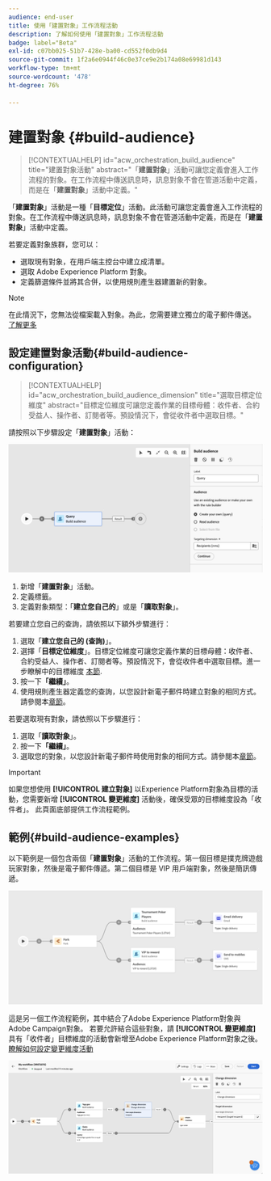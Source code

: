 ```yaml
---
audience: end-user
title: 使用「建置對象」工作流程活動
description: 了解如何使用「建置對象」工作流程活動
badge: label="Beta"
exl-id: c07bb025-51b7-428e-ba00-cd552f0db9d4
source-git-commit: 1f2a6e0944f46c0e37ce9e2b174a08e69981d143
workflow-type: tm+mt
source-wordcount: '478'
ht-degree: 76%

---
```


# 建置對象 {#build-audience}

>[!CONTEXTUALHELP]
>id="acw_orchestration_build_audience"
>title="建置對象活動"
>abstract="「**建置對象**」活動可讓您定義會進入工作流程的對象。在工作流程中傳送訊息時，訊息對象不會在管道活動中定義，而是在「**建置對象**」活動中定義。"


「**建置對象**」活動是一種「**目標定位**」活動。此活動可讓您定義會進入工作流程的對象。在工作流程中傳送訊息時，訊息對象不會在管道活動中定義，而是在「**建置對象**」活動中定義。

若要定義對象族群，您可以：

* 選取現有對象，在用戶端主控台中建立成清單。
* 選取 Adobe Experience Platform 對象。
* 定義篩選條件並將其合併，以使用規則產生器建置新的對象。

>[!NOTE]
>
>在此情況下，您無法從檔案載入對象。為此，您需要建立獨立的電子郵件傳送。 [了解更多](../../audience/about-recipients.md)

<!--
The **Build audience** activity can be placed at the beginning of the workflow or after any other activity. Any activity can be placed after the **Build audience**.
-->

## 設定建置對象活動{#build-audience-configuration}

>[!CONTEXTUALHELP]
>id="acw_orchestration_build_audience_dimension"
>title="選取目標定位維度"
>abstract="目標定位維度可讓您定義作業的目標母體：收件者、合約受益人、操作者、訂閱者等。預設情況下，會從收件者中選取目標。"


請按照以下步驟設定「**建置對象**」活動：

![](../assets/workflow-audience.png)

1. 新增「**建置對象**」活動。
1. 定義標籤。
1. 定義對象類型：「**建立您自己的**」或是「**讀取對象**」。

若要建立您自己的查詢，請依照以下額外步驟進行：

1. 選取「**建立您自己的 (查詢)**」。
1. 選擇「**目標定位維度**」。目標定位維度可讓您定義作業的目標母體：收件者、合約受益人、操作者、訂閱者等。預設情況下，會從收件者中選取目標。進一步瞭解中的目標維度 [本節](../../audience/about-recipients.md#targeting-dimensions).
1. 按一下&#x200B;**「繼續」**。
1. 使用規則產生器定義您的查詢，以您設計新電子郵件時建立對象的相同方式。請參閱本[章節](../../audience/../query/query-modeler-overview.md)。

若要選取現有對象，請依照以下步驟進行：

1. 選取「**讀取對象**」。
1. 按一下&#x200B;**「繼續」**。
1. 選取您的對象，以您設計新電子郵件時使用對象的相同方式。請參閱本[章節](../../audience/add-audience.md)。

>[!IMPORTANT]
>
>如果您想使用 **[!UICONTROL 建立對象]** 以Experience Platform對象為目標的活動，您需要新增 **[!UICONTROL 變更維度]** 活動後，確保受眾的目標維度設為「收件者」。 此頁面底部提供工作流程範例。

## 範例{#build-audience-examples}

以下範例是一個包含兩個「**建置對象**」活動的工作流程。第一個目標是撲克牌遊戲玩家對象，然後是電子郵件傳遞。第二個目標是 VIP 用戶端對象，然後是簡訊傳遞。

![](../assets/workflow-audience-example.png)

這是另一個工作流程範例，其中結合了Adobe Experience Platform對象與Adobe Campaign對象。 若要允許結合這些對象，請 **[!UICONTROL 變更維度]** 具有「收件者」目標維度的活動會新增至Adobe Experience Platform對象之後。 [瞭解如何設定變更維度活動](change-dimension.md)

![](../assets/workflow-audience-aep.png)
